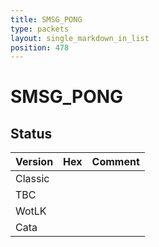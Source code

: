 ```yaml
---
title: SMSG_PONG
type: packets
layout: single_markdown_in_list
position: 478
---
```


# SMSG_PONG

## Status

Version | Hex | Comment
---------- | ---------- | ---------- 
Classic |  |  
TBC |  |  
WotLK |  |  
Cata |  |  
